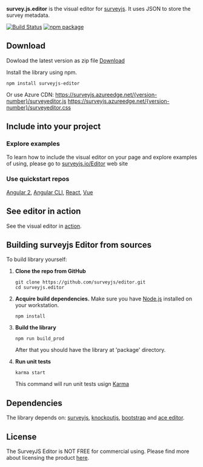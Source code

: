 **survey.js.editor** is the visual editor for [surveyjs](https://github.com/surveyjs/surveyjs). It uses JSON to store the survey metadata.

[![Build Status](https://travis-ci.org/surveyjs/editor.svg?branch=master)](https://travis-ci.org/surveyjs/editor) 
[![npm package](https://badge.fury.io/js/surveyjs-editor.svg)](https://www.npmjs.com/package/surveyjs-editor)

## Download
Dowload the latest version as zip file [Download](https://github.com/surveyjs/editor/releases)

Install the library using npm.
```
npm install surveyjs-editor
```

Or use Azure CDN:
https://surveyjs.azureedge.net/{version-number}/surveyeditor.js
https://surveyjs.azureedge.net/{version-number}/surveyeditor.css

## Include into your project
### Explore examples
To learn how to include the visual editor on your page and explore examples of using, please go to [surveyjs.io/Editor](http://surveyjs.io/Editor) web site
### Use quickstart repos
[Angular 2](https://github.com/surveyjs/surveyjs_angular_quickstart), [Angular CLI](https://github.com/surveyjs/surveyjs_angular_cli), [React](https://github.com/surveyjs/surveyjs_react_quickstart), [Vue](https://github.com/surveyjs/surveyjs_vue_quickstart)

## See editor in action
See the visual editor in [action](http://surveyjs.io/Editor/Editor/).

## Building surveyjs Editor from sources

To build library yourself:

 1. **Clone the repo from GitHub**  
	```
	git clone https://github.com/surveyjs/editor.git
	cd surveyjs.editor
	```

 2. **Acquire build dependencies.** Make sure you have [Node.js](http://nodejs.org/) installed on your workstation. 
	```
	npm install
	```

 3. **Build the library**
	```
	npm run build_prod
	```
	After that you should have the library at 'package' directory.

 4. **Run unit tests**
	```
	karma start
	```
	This command will run unit tests usign [Karma](https://karma-runner.github.io/0.13/index.html)


## Dependencies
 The library depends on: [surveyjs](http://surveyjs.io/Library/), [knockoutjs](http://knockoutjs.com), [bootstrap](http://getbootstrap.com) and [ace editor](https://ace.c9.io/).

## License
The SurveyJS Editor is NOT FREE for commercial using. Please find more about licensing the product [here](http://surveyjs.io/Licenses).

